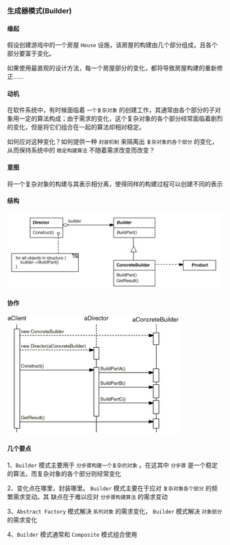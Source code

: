 ### 生成器模式(Builder)

#### 缘起 

假设创建游戏中的一个房屋 ``` House ``` 设施，该房屋的构建由几个部分组成，且各个部分要富于变化。

如果使用最直观的设计方法，每一个房屋部分的变化，都将导致房屋构建的重新修正……

#### 动机

在软件系统中，有时候面临着 ``` 一个复杂对象 ``` 的创建工作，其通常由各个部分的子对象用一定的算法构成；由于需求的变化，这个复杂对象的各个部分经常面临着剧烈的变化，但是将它们组合在一起的算法却相对稳定。

如何应对这种变化？如何提供一种 ``` 封装机制 ``` 来隔离出 ``` 复杂对象的各个部分 ``` 的变化，从而保持系统中的 ``` 稳定构建算法 ``` 不随着需求改变而改变？

#### 意图

将一个复杂对象的构建与其表示相分离，使得同样的构建过程可以创建不同的表示

#### 结构

![结构图](../images/builder.struct.jpg)

#### 协作

![协作图](../images/builder.collaborat.jpg)


#### 几个要点

1、``` Builder ``` 模式主要用于 ``` 分步骤构建一个复杂的对象 ``` 。在这其中  ``` 分步骤 ``` 是一个稳定的算法，而复杂对象的各个部分则经常变化

2、变化点在哪里，封装哪里。 ``` Builder ``` 模式主要在于应对 ``` 复杂对象各个部分 ``` 的频繁需求变动。其
缺点在于难以应对 ``` 分步骤构建算法 ``` 的需求变动

3、``` Abstract Factory ``` 模式解决 ``` 系列对象 ``` 的需求变化， ``` Builder ``` 模式解决 ``` 对象部分 ``` 的需求变化

4、``` Builder ``` 模式通常和 ``` Composite ``` 模式组合使用